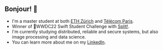 ## Bonjour! 👋

* I'm a master student at both [ETH Zürich](https://ethz.ch/en.html) and [Télécom Paris](https://www.telecom-paris.fr/en/home).
* Winner of WWDC22 Swift Student Challenge with [Split!](https://github.com/hugoqnc/Split).
* I'm currently studying distributed, reliable and secure systems, but also image processing and data science.
* You can learn more about me on my [LinkedIn](https://www.linkedin.com/in/hugo-queinnec/).

<!--
[![Hugo's GitHub stats](https://github-readme-stats.vercel.app/api?username=hugoqnc&hide=prs,issues&count_private=true&show_icons=true)](https://github.com/hugoqnc#gh-light-mode-only)
[![Hugo's GitHub stats](https://github-readme-stats.vercel.app/api?username=hugoqnc&hide=prs,issues&count_private=true&show_icons=true&theme=github_dark)](https://github.com/hugoqnc#gh-dark-mode-only)
-->

